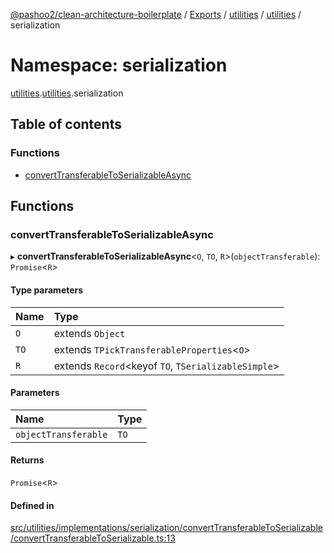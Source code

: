 [@pashoo2/clean-architecture-boilerplate](../README.md) / [Exports](../modules.md) / [utilities](utilities.md) / [utilities](utilities.utilities-1.md) / serialization

# Namespace: serialization

[utilities](utilities.md).[utilities](utilities.utilities-1.md).serialization

## Table of contents

### Functions

- [convertTransferableToSerializableAsync](utilities.utilities-1.serialization.md#converttransferabletoserializableasync)

## Functions

### convertTransferableToSerializableAsync

▸ **convertTransferableToSerializableAsync**<`O`, `TO`, `R`\>(`objectTransferable`): `Promise`<`R`\>

#### Type parameters

| Name | Type |
| :------ | :------ |
| `O` | extends `Object` |
| `TO` | extends `TPickTransferableProperties`<`O`\> |
| `R` | extends `Record`<keyof `TO`, `TSerializableSimple`\> |

#### Parameters

| Name | Type |
| :------ | :------ |
| `objectTransferable` | `TO` |

#### Returns

`Promise`<`R`\>

#### Defined in

[src/utilities/implementations/serialization/convertTransferableToSerializable/convertTransferableToSerializable.ts:13](https://github.com/pashoo2/clean-architecture-boilerplate/blob/e54a93c/src/utilities/implementations/serialization/convertTransferableToSerializable/convertTransferableToSerializable.ts#L13)
